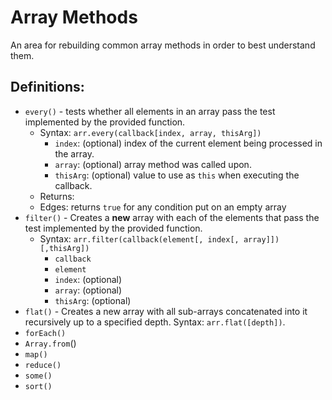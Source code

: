# Array Methods

An area for rebuilding common array methods in order to best understand them.

## Definitions:

- `every()` - tests whether all elements in an array pass the test implemented
  by the provided function.
  - Syntax: `arr.every(callback[index, array, thisArg])`
    - `index`: (optional) index of the current element being processed in the array.
    - `array`: (optional) array method was called upon.
    - `thisArg`: (optional) value to use as `this` when executing the callback.
  - Returns:
  - Edges: returns `true` for any condition put on an empty array
- `filter()` - Creates a **new** array with each of the elements that pass the test
  implemented by the provided function.
  - Syntax: `arr.filter(callback(element[, index[, array]])[,thisArg])`
    - `callback`
    - `element`
    - `index`: (optional)
    - `array`: (optional)
    - `thisArg`: (optional)
- `flat()` - Creates a new array with all sub-arrays concatenated into it
  recursively up to a specified depth. Syntax: `arr.flat([depth])`.
- `forEach()`
- `Array.from`()
- `map()`
- `reduce()`
- `some()`
- `sort()`
